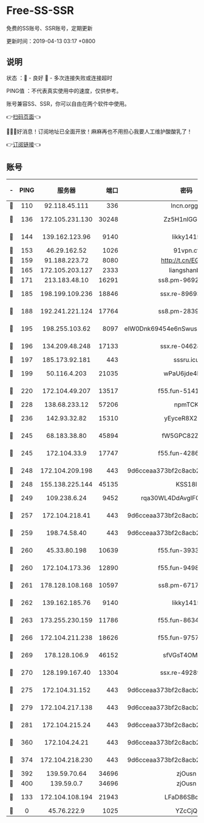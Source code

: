 # Free-SS-SSR

免费的SS账号、SSR账号，定期更新

更新时间：2019-04-13 03:17 +0800

## 说明

状态     ：🙂 - 良好 🙁 - 多次连接失败或连接超时

PING值   ：不代表真实使用中的速度，仅供参考。

账号兼容SS、SSR，你可以自由在两个软件中使用。

👉[扫码页面](https://liesauer.github.io/Free-SS-SSR/)👈

🎉🎉🎉好消息！订阅地址已全面开放！麻麻再也不用担心我要人工维护酸酸乳了！

👉[订阅链接](https://www.liesauer.net/yogurt/subscribe?ACCESS_TOKEN=DAYxR3mMaZAsaqUb)👈

## 账号

|-|PING|服务器|端口|密码|加密方式|区域|
|:----:|:----:|:-----:|-----:|:----:|:----:|:----:|
|🙂|110|92.118.45.111|336|lncn.orgg8|rc4|JP|
|🙂|136|172.105.231.130|30248|Zz5H1nlGGKHx|aes-256-cfb|JP|
|🙂|144|139.162.123.96|9140|likky1415|aes-256-cfb|JP|
|🙂|153|46.29.162.52|1026|91vpn.cf|rc4-md5|RU|
|🙂|159|91.188.223.72|8080|http://t.cn/EGJIyrl|rc4-md5|RU|
|🙂|165|172.105.203.127|2333|liangshanbo|chacha20|JP|
|🙂|171|213.183.48.10|16291|ss8.pm-96924335|rc4-md5|RU|
|🙂|185|198.199.109.236|18846|ssx.re-89693716|aes-256-cfb|US|
|🙂|188|192.241.221.124|17764|ss8.pm-28390943|aes-256-cfb|US|
|🙂|195|198.255.103.62|8097|eIW0Dnk69454e6nSwuspv9DmS201tQ0D|aes-256-cfb|US|
|🙂|196|134.209.48.248|17133|ssx.re-04628910|aes-256-cfb|US|
|🙂|197|185.173.92.181|443|sssru.icu|rc4-md5|RU|
|🙂|199|50.116.4.203|21035|wPaU6jde4NZT|aes-256-cfb|US|
|🙂|220|172.104.49.207|13517|f55.fun-51412965|aes-256-cfb|SG|
|🙂|228|138.68.233.12|57206|npmTCK|rc4-md5|US|
|🙂|236|142.93.32.82|15310|yEyceR8X2EVd|aes-256-cfb|GB|
|🙂|245|68.183.38.80|45894|fW5GPC82Z97G|aes-256-cfb|GB|
|🙂|245|172.104.33.9|17747|f55.fun-42868273|aes-256-cfb|SG|
|🙂|248|172.104.209.198|443|9d6cceaa373bf2c8acb22e60b6a58be6|aes-256-cfb|US|
|🙂|248|155.138.225.144|45135|KSS18l|rc4-md5|US|
|🙂|249|109.238.6.24|9452|rqa30WL4DdAvgIFG6Fs3znzTa|aes-256-cfb|FR|
|🙂|257|172.104.218.41|443|9d6cceaa373bf2c8acb22e60b6a58be6|aes-256-cfb|US|
|🙂|259|198.74.58.40|443|9d6cceaa373bf2c8acb22e60b6a58be6|aes-256-cfb|US|
|🙂|260|45.33.80.198|10639|f55.fun-39338506|aes-256-cfb|US|
|🙂|260|172.104.173.36|12890|f55.fun-94987367|aes-256-cfb|SG|
|🙂|261|178.128.108.168|10597|ss8.pm-67175616|aes-256-cfb|SG|
|🙂|262|139.162.185.76|9140|likky1415|aes-256-cfb|DE|
|🙂|263|173.255.230.159|11786|f55.fun-86343613|aes-256-cfb|US|
|🙂|266|172.104.211.238|18626|f55.fun-97572948|aes-256-cfb|US|
|🙂|269|178.128.106.9|46152|sfVGsT4OMxHC|aes-256-cfb|SG|
|🙂|270|128.199.167.40|13304|ssx.re-49289283|aes-256-cfb|SG|
|🙂|275|172.104.31.152|443|9d6cceaa373bf2c8acb22e60b6a58be6|aes-256-cfb|US|
|🙂|279|172.104.217.138|443|9d6cceaa373bf2c8acb22e60b6a58be6|aes-256-cfb|US|
|🙂|281|172.104.215.24|443|9d6cceaa373bf2c8acb22e60b6a58be6|aes-256-cfb|US|
|🙂|360|172.104.24.21|443|9d6cceaa373bf2c8acb22e60b6a58be6|aes-256-cfb|US|
|🙂|374|172.104.218.230|443|9d6cceaa373bf2c8acb22e60b6a58be6|aes-256-cfb|US|
|🙂|392|139.59.70.64|34696|zjOusn|chacha20|IN|
|🙂|400|139.59.0.7|34696|zjOusn|chacha20|IN|
|🙂|133|172.104.108.194|21943|LFaD86SBq2lY|aes-256-cfb|JP|
|🙁|0|45.76.222.9|1025|YZcCjQ|rc4-md5|JP|
